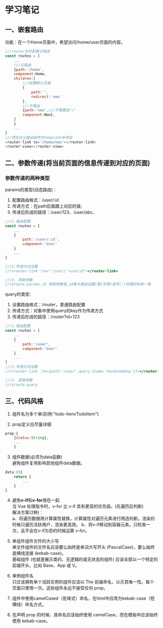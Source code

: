 # 学习笔记

## 一、嵌套路由
功能：在一个Home页面中，希望访问/home/user页面的内容。<br>
```javascript
///router文件配置子路由
const routes = [
    ...
    ///父路由
    {path:'/home',
    component:Home,
    children:[
        ///配置默认页面
        {
            path:'',
            redirect:'new'
        },
        ///子路由
        {path:'new',///不需要加"/"
        component:New},
    ]
    }
    ...
]
///然后在父路由组件的template中添加
<router-link to='/home/new'></router-link>
<router-view></router-view>
```

## 二、参数传递(将当前页面的信息传递到对应的页面)
### 参数传递的两种类型
params的类型(动态路由)：<br>
1. 配置路由格式：/user/:id
2. 传递方式：在path后面跟上对应的值;
3. 传递后形成的路径：/user/123、/user/abc、
```javascript
///1.路由配置
const routes = [
    ...
    {
        path:'/user/:id',
        component:'User'
    }
    ...
]

///2.传递方式设置
///<router-link :to="'/user/'+userid"></router-link>

///3. 获取参数
///$route.params.id 获取参数值,id需与路由设置(第1步骤)冒号(:)所跟的名称一致


```
query的类型:<br>
1. 设置路由格式：/router，普通路由配置
2. 传递方式：对象中使用query的key作为传递方式
3. 传递后形成的路径：/router?id=123
```javascript
///1.路由配置
const routes = [
    ...
    {
        path:'/user',
        component:'User'
    }
    ...
]
///2.传递方式设置
///<router-link :to={path:'/user',query:{name:'handsomeboy'}}></router-link>

///3. 获取参数
///$route.query
```

## 三、代码风格
1. 组件名为多个单词(例:"todo-item/TodoItem")

2. prop定义应尽量详细
```javascript
prop:{
    {status:String},
    ...
    }


```
3. 组件数据(必须为data函数)<br>
避免组件复用影响其他组件data数据。
```javascript
data:(){
    return {
        ...
    }
}
```
4. 避免**v-if**和**v-for**用在一起<br>
当 Vue 处理指令时，v-for 比 v-if 具有更高的优先级。(先遍历后判断)<br>
解决方案(2种)：<br>
a、将遍历数据用计算属性替换，计算属性对遍历元素进行筛选判断。渲染的时候只遍历活跃用户，渲染更高效。
b、将v-if移动到容器元素。只检查一次，且不会在v-if为否的时候运算 v-for。


5. 单组件组件文件的大小写<br>
单文件组件的文件名应该要么始终是单词大写开头 (PascalCase)，要么始终是横线连接 (kebab-case)。<br>
基础组件 (也就是展示类的、无逻辑的或无状态的组件) 应该全部以一个特定的前缀开头，比如 Base、App 或 V。


6. 单例组件名<br>
只应该拥有单个活跃实例的组件应该以 The 前缀命名，以示其唯一性。每个页面只使用一次。这些组件永远不接受任何 prop。

7. 组件中使用camelCased（驼峰式）命名，在html中应改为kebab-case（短横线）命名方式。

8. 在声明 prop 的时候，其命名应该始终使用 camelCase，而在模板中应该始终使用 kebab-case。




